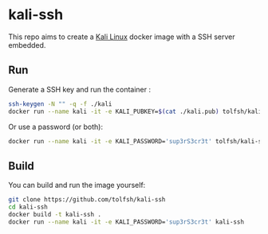 # kali-ssh

This repo aims to create a [Kali Linux](https://www.kali.org/docs/containers/official-kalilinux-docker-images/) docker image with a SSH server embedded. 

## Run
Generate a SSH key and run the container :
```bash
ssh-keygen -N "" -q -f ./kali
docker run --name kali -it -e KALI_PUBKEY=$(cat ./kali.pub) tolfsh/kali-ssh
```
Or use a password (or both):
```bash
docker run --name kali -it -e KALI_PASSWORD='sup3rS3cr3t' tolfsh/kali-ssh
```

## Build
You can build and run the image yourself:
```bash
git clone https://github.com/tolfsh/kali-ssh
cd kali-ssh
docker build -t kali-ssh .
docker run --name kali -it -e KALI_PASSWORD='sup3rS3cr3t' kali-ssh
```